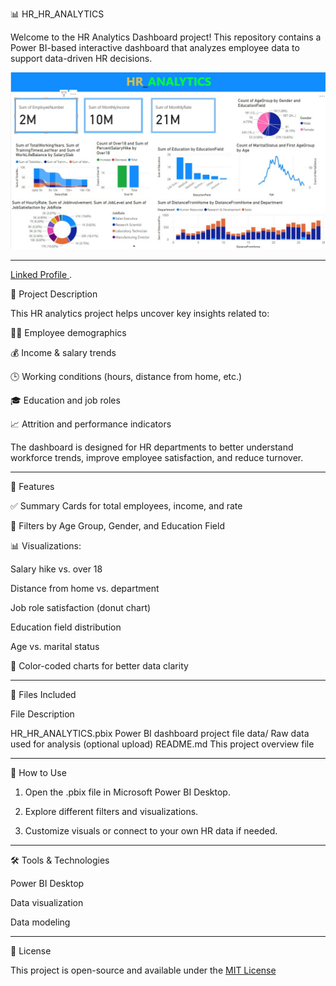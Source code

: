 📊 HR_HR_ANALYTICS

Welcome to the HR Analytics Dashboard project! This repository contains a Power BI-based interactive dashboard that analyzes employee data to support data-driven HR decisions.

![Screenshot (495)](https://github.com/keybouzair/HR_HR_ANALYTICS/blob/main/more%20hr%202.jpg)

---

[Linked Profile ](https://www.linkedin.com/in/mohd-uzair-22813523b/).

📁 Project Description

This HR analytics project helps uncover key insights related to:

👩‍💼 Employee demographics

💰 Income & salary trends

🕒 Working conditions (hours, distance from home, etc.)

🎓 Education and job roles

📈 Attrition and performance indicators


The dashboard is designed for HR departments to better understand workforce trends, improve employee satisfaction, and reduce turnover.


---

🧩 Features

✅ Summary Cards for total employees, income, and rate

📌 Filters by Age Group, Gender, and Education Field

📊 Visualizations:

Salary hike vs. over 18

Distance from home vs. department

Job role satisfaction (donut chart)

Education field distribution

Age vs. marital status


🎨 Color-coded charts for better data clarity



---

📂 Files Included

File	Description

HR_HR_ANALYTICS.pbix	Power BI dashboard project file
data/	Raw data used for analysis (optional upload)
README.md	This project overview file



---

🚀 How to Use

1. Open the .pbix file in Microsoft Power BI Desktop.


2. Explore different filters and visualizations.


3. Customize visuals or connect to your own HR data if needed.




---

🛠️ Tools & Technologies

Power BI Desktop

Data visualization

Data modeling



---

📌 License

This project is open-source and available under the [MIT License](https://choosealicense.com/licenses/mit/)
